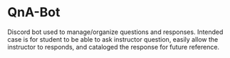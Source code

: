 # QnA-Bot
Discord bot used to manage/organize questions and responses. Intended case is for student to be able to ask instructor question, easily allow the instructor to responds, and cataloged the response for future reference.
